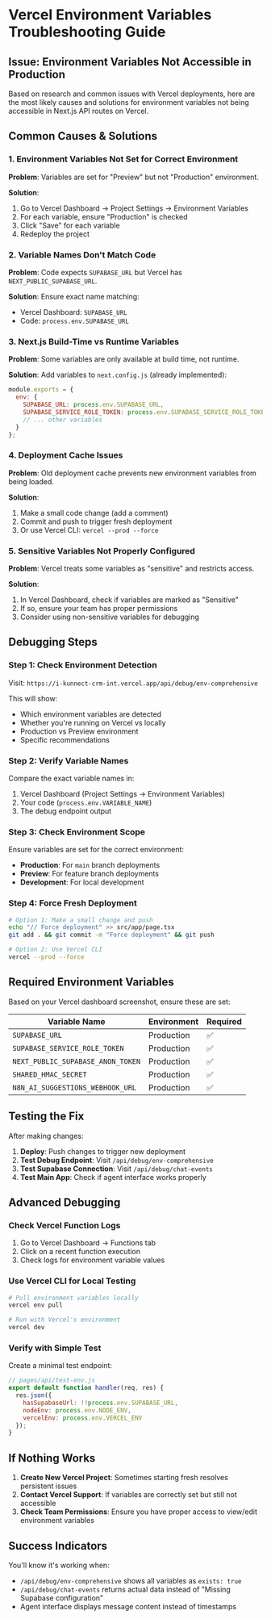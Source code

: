 # Vercel Environment Variables Troubleshooting Guide

## Issue: Environment Variables Not Accessible in Production

Based on research and common issues with Vercel deployments, here are the most likely causes and solutions for environment variables not being accessible in Next.js API routes on Vercel.

## Common Causes & Solutions

### 1. Environment Variables Not Set for Correct Environment

**Problem**: Variables are set for "Preview" but not "Production" environment.

**Solution**:
1. Go to Vercel Dashboard → Project Settings → Environment Variables
2. For each variable, ensure "Production" is checked
3. Click "Save" for each variable
4. Redeploy the project

### 2. Variable Names Don't Match Code

**Problem**: Code expects `SUPABASE_URL` but Vercel has `NEXT_PUBLIC_SUPABASE_URL`.

**Solution**: Ensure exact name matching:
- Vercel Dashboard: `SUPABASE_URL`
- Code: `process.env.SUPABASE_URL`

### 3. Next.js Build-Time vs Runtime Variables

**Problem**: Some variables are only available at build time, not runtime.

**Solution**: Add variables to `next.config.js` (already implemented):
```javascript
module.exports = {
  env: {
    SUPABASE_URL: process.env.SUPABASE_URL,
    SUPABASE_SERVICE_ROLE_TOKEN: process.env.SUPABASE_SERVICE_ROLE_TOKEN,
    // ... other variables
  }
};
```

### 4. Deployment Cache Issues

**Problem**: Old deployment cache prevents new environment variables from being loaded.

**Solution**:
1. Make a small code change (add a comment)
2. Commit and push to trigger fresh deployment
3. Or use Vercel CLI: `vercel --prod --force`

### 5. Sensitive Variables Not Properly Configured

**Problem**: Vercel treats some variables as "sensitive" and restricts access.

**Solution**:
1. In Vercel Dashboard, check if variables are marked as "Sensitive"
2. If so, ensure your team has proper permissions
3. Consider using non-sensitive variables for debugging

## Debugging Steps

### Step 1: Check Environment Detection
Visit: `https://i-kunnect-crm-int.vercel.app/api/debug/env-comprehensive`

This will show:
- Which environment variables are detected
- Whether you're running on Vercel vs locally
- Production vs Preview environment
- Specific recommendations

### Step 2: Verify Variable Names
Compare the exact variable names in:
1. Vercel Dashboard (Project Settings → Environment Variables)
2. Your code (`process.env.VARIABLE_NAME`)
3. The debug endpoint output

### Step 3: Check Environment Scope
Ensure variables are set for the correct environment:
- **Production**: For `main` branch deployments
- **Preview**: For feature branch deployments
- **Development**: For local development

### Step 4: Force Fresh Deployment
```bash
# Option 1: Make a small change and push
echo "// Force deployment" >> src/app/page.tsx
git add . && git commit -m "Force deployment" && git push

# Option 2: Use Vercel CLI
vercel --prod --force
```

## Required Environment Variables

Based on your Vercel dashboard screenshot, ensure these are set:

| Variable Name | Environment | Required |
|---|---|---|
| `SUPABASE_URL` | Production | ✅ |
| `SUPABASE_SERVICE_ROLE_TOKEN` | Production | ✅ |
| `NEXT_PUBLIC_SUPABASE_ANON_TOKEN` | Production | ✅ |
| `SHARED_HMAC_SECRET` | Production | ✅ |
| `N8N_AI_SUGGESTIONS_WEBHOOK_URL` | Production | ✅ |

## Testing the Fix

After making changes:

1. **Deploy**: Push changes to trigger new deployment
2. **Test Debug Endpoint**: Visit `/api/debug/env-comprehensive`
3. **Test Supabase Connection**: Visit `/api/debug/chat-events`
4. **Test Main App**: Check if agent interface works properly

## Advanced Debugging

### Check Vercel Function Logs
1. Go to Vercel Dashboard → Functions tab
2. Click on a recent function execution
3. Check logs for environment variable values

### Use Vercel CLI for Local Testing
```bash
# Pull environment variables locally
vercel env pull

# Run with Vercel's environment
vercel dev
```

### Verify with Simple Test
Create a minimal test endpoint:
```javascript
// pages/api/test-env.js
export default function handler(req, res) {
  res.json({
    hasSupabaseUrl: !!process.env.SUPABASE_URL,
    nodeEnv: process.env.NODE_ENV,
    vercelEnv: process.env.VERCEL_ENV
  });
}
```

## If Nothing Works

1. **Create New Vercel Project**: Sometimes starting fresh resolves persistent issues
2. **Contact Vercel Support**: If variables are correctly set but still not accessible
3. **Check Team Permissions**: Ensure you have proper access to view/edit environment variables

## Success Indicators

You'll know it's working when:
- `/api/debug/env-comprehensive` shows all variables as `exists: true`
- `/api/debug/chat-events` returns actual data instead of "Missing Supabase configuration"
- Agent interface displays message content instead of timestamps
